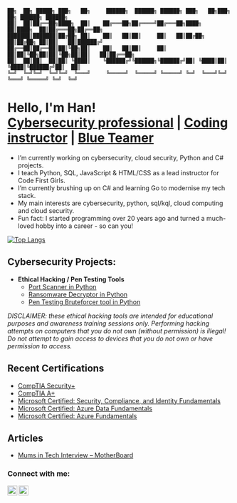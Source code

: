     ██╗  ██╗ █████╗ ███╗   ██╗     ██████╗  ██████╗ ██████╗ ███╗   ██╗███╗   ██╗ ██████╗ ██████╗ 
    ██║  ██║██╔══██╗████╗  ██║    ██╔═══██╗██╔════╝██╔═══██╗████╗  ██║████╗  ██║██╔═══██╗██╔══██╗
    ███████║███████║██╔██╗ ██║    ██║   ██║██║     ██║   ██║██╔██╗ ██║██╔██╗ ██║██║   ██║██████╔╝
    ██╔══██║██╔══██║██║╚██╗██║    ██║   ██║██║     ██║   ██║██║╚██╗██║██║╚██╗██║██║   ██║██╔══██╗
    ██║  ██║██║  ██║██║ ╚████║    ╚██████╔╝╚██████╗╚██████╔╝██║ ╚████║██║ ╚████║╚██████╔╝██║  ██║
    ╚═╝  ╚═╝╚═╝  ╚═╝╚═╝  ╚═══╝     ╚═════╝  ╚═════╝ ╚═════╝ ╚═╝  ╚═══╝╚═╝  ╚═══╝ ╚═════╝ ╚═╝  ╚═╝
                                                                                             
                                                              
<h1>Hello, I'm Han! <br/>
<a href="https://www.linkedin.com/in/hanoconnor">Cybersecurity professional</a> | <a href="https://codefirstgirls.com/">Coding instructor</a> | <a href="https://github.com/hanoconnor">Blue Teamer</a></h1>


- I’m currently working on cybersecurity, cloud security, Python and C# projects.
- I teach Python, SQL, JavaScript & HTML/CSS as a lead instructor for Code First Girls.
- I’m currently brushing up on C# and learning Go to modernise my tech stack.
- My main interests are cybersecurity, python, sql/kql, cloud computing and cloud security.
- Fun fact: I started programming over 20 years ago and turned a much-loved hobby into a career - so can you!

[![Top Langs](https://github-readme-stats.vercel.app/api/top-langs/?username=hanoconnor&layout=compact&hide=jupyter%20notebook,html,css)](https://github.com/anuraghazra/github-readme-stats)

<h2>Cybersecurity Projects:</h2>

- <b>Ethical Hacking / Pen Testing Tools</b>
  - [Port Scanner in Python](https://github.com/hanoconnor/ethical-hacking-tools/tree/main/Lib/port-scanner)
  - [Ransomware Decryptor in Python](https://github.com/hanoconnor/ethical-hacking-tools/tree/main/Lib/ransomware-decryptor)
  - [Pen Testing Bruteforcer tool in Python](https://github.com/hanoconnor/ethical-hacking-tools/tree/main/Lib/bruteforcer)
 
<i> DISCLAIMER: these ethical hacking tools are intended for educational purposes and awareness training sessions only. Performing hacking attempts on computers that you do not own (without permission) is illegal! Do not attempt to gain access to devices that you do not own or have permission to access.</i>

<h2>Recent Certifications</h2>

- <a href="https://www.credly.com/badges/a3c7bf9a-72aa-4342-8c77-0ae0d2e9640f/public_url">CompTIA Security+</a>
- <a href="https://www.credly.com/badges/7293b9f5-0416-4a62-8eb5-11b9f84afe96/public_url">CompTIA A+</a>
- <a href="https://www.credly.com/badges/83f01b6e-a160-4277-82f4-be401c1a9a37/public_url">Microsoft Certified: Security, Compliance, and Identity Fundamentals</a>
- <a href="https://www.credly.com/badges/efedbe10-d65d-4a08-80ba-2c01e05a07af/public_url">Microsoft Certified: Azure Data Fundamentals</a>
- <a href="https://www.credly.com/badges/6e9bca93-77db-415b-b2cd-f3328a7e87bf/public_url">Microsoft Certified: Azure Fundamentals</a>

<h2>Articles</h2>

- <a href="https://motherboardmovement.co.uk/community/mums-in-tech-feat-han-oconnor">Mums in Tech Interview – MotherBoard</a>


<h3>Connect with me:</h3>

[<img align="left" alt="HanOConnor | Twitter" width="22px" src="https://cdn.jsdelivr.net/npm/simple-icons@v3/icons/twitter.svg" />][twitter]
[<img align="left" alt="HanOConnor | LinkedIn" width="22px" src="https://cdn.jsdelivr.net/npm/simple-icons@v3/icons/linkedin.svg" />][linkedin]

[twitter]: https://twitter.com/HanOconnorDev
[linkedin]: https://www.linkedin.com/in/hanoconnor/
